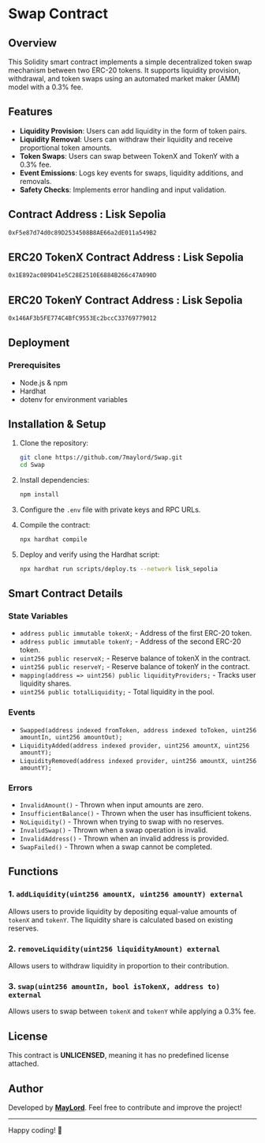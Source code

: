 # Swap Contract

## Overview
This Solidity smart contract implements a simple decentralized token swap mechanism between two ERC-20 tokens. It supports liquidity provision, withdrawal, and token swaps using an automated market maker (AMM) model with a 0.3% fee.

## Features
- **Liquidity Provision**: Users can add liquidity in the form of token pairs.
- **Liquidity Removal**: Users can withdraw their liquidity and receive proportional token amounts.
- **Token Swaps**: Users can swap between TokenX and TokenY with a 0.3% fee.
- **Event Emissions**: Logs key events for swaps, liquidity additions, and removals.
- **Safety Checks**: Implements error handling and input validation.


## Contract Address : Lisk Sepolia
   ```sh
   0xF5e87d74d0c89D2534508B8AE66a2dE011a549B2
   ```
   
## ERC20 TokenX Contract Address : Lisk Sepolia
   ```sh
   0x1E892ac089D41e5C28E2510E6884B266c47A090D
   ```

## ERC20 TokenY Contract Address : Lisk Sepolia
   ```sh
   0x146AF3b5FE774C4BfC9553Ec2bccC33769779012
   ```


## Deployment
### Prerequisites
- Node.js & npm
- Hardhat
- dotenv for environment variables


## Installation & Setup
1. Clone the repository:
   ```sh
   git clone https://github.com/7maylord/Swap.git
   cd Swap
   ```

2. Install dependencies:
   ```sh
   npm install
   ```

3. Configure the `.env` file with private keys and RPC URLs.

4. Compile the contract:
   ```sh
   npx hardhat compile
   ```

5. Deploy and verify using the Hardhat script:
   ```sh
   npx hardhat run scripts/deploy.ts --network lisk_sepolia
   ```

## Smart Contract Details

### State Variables
- `address public immutable tokenX;` - Address of the first ERC-20 token.
- `address public immutable tokenY;` - Address of the second ERC-20 token.
- `uint256 public reserveX;` - Reserve balance of tokenX in the contract.
- `uint256 public reserveY;` - Reserve balance of tokenY in the contract.
- `mapping(address => uint256) public liquidityProviders;` - Tracks user liquidity shares.
- `uint256 public totalLiquidity;` - Total liquidity in the pool.

### Events
- `Swapped(address indexed fromToken, address indexed toToken, uint256 amountIn, uint256 amountOut);`
- `LiquidityAdded(address indexed provider, uint256 amountX, uint256 amountY);`
- `LiquidityRemoved(address indexed provider, uint256 amountX, uint256 amountY);`

### Errors
- `InvalidAmount()` - Thrown when input amounts are zero.
- `InsufficientBalance()` - Thrown when the user has insufficient tokens.
- `NoLiquidity()` - Thrown when trying to swap with no reserves.
- `InvalidSwap()` - Thrown when a swap operation is invalid.
- `InvalidAddress()` - Thrown when an invalid address is provided.
- `SwapFailed()` - Thrown when a swap cannot be completed.

## Functions

### 1. `addLiquidity(uint256 amountX, uint256 amountY) external`
Allows users to provide liquidity by depositing equal-value amounts of `tokenX` and `tokenY`. The liquidity share is calculated based on existing reserves.

### 2. `removeLiquidity(uint256 liquidityAmount) external`
Allows users to withdraw liquidity in proportion to their contribution.

### 3. `swap(uint256 amountIn, bool isTokenX, address to) external`
Allows users to swap between `tokenX` and `tokenY` while applying a 0.3% fee.



## License
This contract is **UNLICENSED**, meaning it has no predefined license attached.

## Author
Developed by **[MayLord](https://github.com/7maylord)**. Feel free to contribute and improve the project!

---

Happy coding! 🚀

